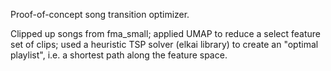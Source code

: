 Proof-of-concept song transition optimizer. 

Clipped up songs from fma_small; applied UMAP to reduce a select feature set of clips; used a heuristic TSP solver (elkai library) to create an "optimal playlist", i.e. a shortest path along the feature space. 
